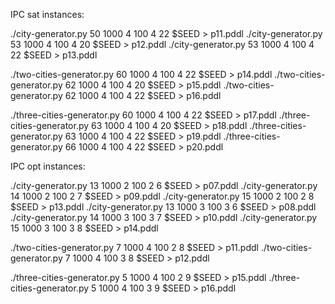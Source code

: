 
IPC sat instances:

./city-generator.py  50 1000  4 100  4  22 $SEED > p11.pddl
./city-generator.py  53 1000  4 100  4  20 $SEED > p12.pddl
./city-generator.py  53 1000  4 100  4  22 $SEED > p13.pddl

./two-cities-generator.py  60 1000  4 100  4  22 $SEED > p14.pddl
./two-cities-generator.py  62 1000  4 100  4  20 $SEED > p15.pddl
./two-cities-generator.py  62 1000  4 100  4  22 $SEED > p16.pddl


./three-cities-generator.py   60 1000 4 100  4  22 $SEED > p17.pddl
./three-cities-generator.py   63 1000 4 100  4  20 $SEED > p18.pddl
./three-cities-generator.py   63 1000 4 100  4  22 $SEED > p19.pddl
./three-cities-generator.py   66 1000 4 100  4  22 $SEED > p20.pddl

IPC opt instances:

./city-generator.py  13 1000  2 100  2  6 $SEED > p07.pddl
./city-generator.py  14 1000  2 100  2  7 $SEED > p09.pddl
./city-generator.py  15 1000  2 100  2  8 $SEED > p13.pddl
./city-generator.py  13 1000  3 100  3  6 $SEED > p08.pddl
./city-generator.py  14 1000  3 100  3  7 $SEED > p10.pddl
./city-generator.py  15 1000  3 100  3  8 $SEED > p14.pddl

./two-cities-generator.py  7 1000  4 100  2  8 $SEED > p11.pddl
./two-cities-generator.py  7 1000  4 100  3  8 $SEED > p12.pddl

./three-cities-generator.py   5 1000 4 100  2  9 $SEED > p15.pddl
./three-cities-generator.py   5 1000 4 100  3  9 $SEED > p16.pddl
